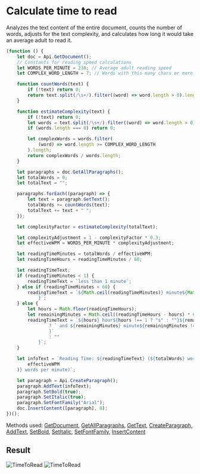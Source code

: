 # Calculate time to read

Analyzes the text content of the entire document, counts the number of words, adjusts for the text complexity, and calculates how long it would take an average adult to read it.

```ts
(function () {
    let doc = Api.GetDocument();
    // Constants for reading speed calculations
    let WORDS_PER_MINUTE = 238; // Average adult reading speed
    let COMPLEX_WORD_LENGTH = 7; // Words with this many chars or more are considered complex

    function countWords(text) {
        if (!text) return 0;
        return text.split(/\s+/).filter((word) => word.length > 0).length;
    }

    function estimateComplexity(text) {
        if (!text) return 0;
        let words = text.split(/\s+/).filter((word) => word.length > 0);
        if (words.length === 0) return 0;

        let complexWords = words.filter(
            (word) => word.length >= COMPLEX_WORD_LENGTH
        ).length;
        return complexWords / words.length;
    }

    let paragraphs = doc.GetAllParagraphs();
    let totalWords = 0;
    let totalText = "";

    paragraphs.forEach((paragraph) => {
        let text = paragraph.GetText();
        totalWords += countWords(text);
        totalText += text + " ";
    });

    let complexityFactor = estimateComplexity(totalText);

    let complexityAdjustment = 1 - complexityFactor * 0.3;
    let effectiveWPM = WORDS_PER_MINUTE * complexityAdjustment;

    let readingTimeMinutes = totalWords / effectiveWPM;
    let readingTimeHours = readingTimeMinutes / 60;

    let readingTimeText;
    if (readingTimeMinutes < 1) {
        readingTimeText = `less than 1 minute`;
    } else if (readingTimeMinutes < 60) {
        readingTimeText = `${Math.ceil(readingTimeMinutes)} minute${Math.ceil(readingTimeMinutes) !== 1 ? "s" : ""
            }`;
    } else {
        let hours = Math.floor(readingTimeHours);
        let remainingMinutes = Math.ceil((readingTimeHours - hours) * 60);
        readingTimeText = `${hours} hour${hours !== 1 ? "s" : ""}${remainingMinutes > 0
                ? ` and ${remainingMinutes} minute${remainingMinutes !== 1 ? "s" : ""
                }`
                : ""
            }`;
    }

    let infoText = `Reading Time: ${readingTimeText} (${totalWords} words at ${Math.round(
        effectiveWPM
    )} words per minute)`;

    let paragraph = Api.CreateParagraph();
    paragraph.AddText(infoText);
    paragraph.SetBold(true);
    paragraph.SetItalic(true);
    paragraph.SetFontFamily("Arial");
    doc.InsertContent([paragraph], 0);
})();
```

Methods used: [GetDocument](/site/docs/office-api/usage-api/text-document-api/Api/Methods/GetDocument.md), [GetAllParagraphs](/site/docs/office-api/usage-api/text-document-api/ApiDocument/Methods/GetAllParagraphs.md), [GetText](/site/docs/office-api/usage-api/text-document-api/ApiParagraph/Methods/GetText.md), [CreateParagraph](/site/docs/office-api/usage-api/text-document-api/Api/Methods/CreateParagraph.md), [AddText](/site/docs/office-api/usage-api/text-document-api/ApiParagraph/Methods/AddText.md), [SetBold](/site/docs/office-api/usage-api/text-document-api/ApiParagraph/Methods/SetBold.md), [SetItalic](/site/docs/office-api/usage-api/text-document-api/ApiParagraph/Methods/SetItalic.md), [SetFontFamily](/site/docs/office-api/usage-api/text-document-api/ApiParagraph/Methods/SetFontFamily.md), [InsertContent](/site/docs/office-api/usage-api/text-document-api/ApiDocument/Methods/InsertContent.md)

## Result

![TimeToRead](/assets/images/plugins/time-to-read.png#gh-light-mode-only)
![TimeToRead](/assets/images/plugins/time-to-read.dark.png#gh-dark-mode-only)
